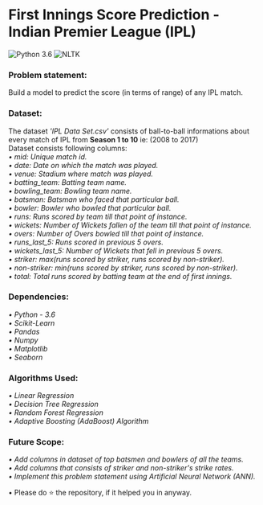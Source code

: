# First Innings Score Prediction - Indian Premier League (IPL)
![Python 3.6](https://img.shields.io/badge/Python-3.6-brightgreen.svg) ![NLTK](https://img.shields.io/badge/Library-sklearn-orange.svg)

### Problem statement:
Build a model to predict the score (in terms of range) of any IPL match.

### Dataset:
The dataset _'IPL Data Set.csv'_ consists of ball-to-ball informations about every match of IPL from __Season 1 to 10__ ie: (2008 to 2017)<br/>
Dataset consists following columns:<br/>
_• mid: Unique match id._<br/>
_• date: Date on which the match was played._<br/>
_• venue: Stadium where match was played._<br/>
_• batting_team: Batting team name._<br/>
_• bowling_team: Bowling team name._<br/>
_• batsman: Batsman who faced that particular ball._<br/>
_• bowler: Bowler who bowled that particular ball._<br/>
_• runs: Runs scored by team till that point of instance._<br/>
_• wickets: Number of Wickets fallen of the team till that point of instance._<br/>
_• overs: Number of Overs bowled till that point of instance._<br/>
_• runs_last_5: Runs scored in previous 5 overs._<br/>
_• wickets_last_5: Number of Wickets that fell in previous 5 overs._<br/>
_• striker: max(runs scored by striker, runs scored by non-striker)._<br/>
_• non-striker: min(runs scored by striker, runs scored by non-striker)._<br/>
_• total: Total runs scored by batting team at the end of first innings._<br/>

### Dependencies:
_• Python - 3.6_<br/>
_• Scikit-Learn_<br/>
_• Pandas_<br/>
_• Numpy_<br/>
_• Matplotlib_<br/>
_• Seaborn_<br/>

### Algorithms Used:
_• Linear Regression_<br/>
_• Decision Tree Regression_<br/>
_• Random Forest Regression_<br/>
_• Adaptive Boosting (AdaBoost) Algorithm_<br/>

### Future Scope:
_• Add columns in dataset of top batsmen and bowlers of all the teams._<br/>
_• Add columns that consists of striker and non-striker's strike rates._<br/>
_• Implement this problem statement using Artificial Neural Network (ANN)._<br/>

• Please do ⭐ the repository, if it helped you in anyway.
